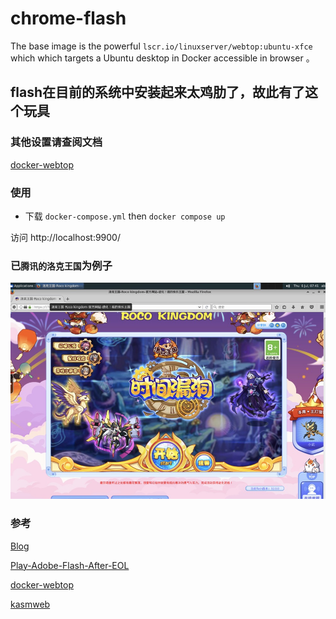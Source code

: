 # chrome-flash
The base image is the powerful `lscr.io/linuxserver/webtop:ubuntu-xfce` which which targets a Ubuntu desktop in Docker accessible in browser 。


## flash在目前的系统中安装起来太鸡肋了，故此有了这个玩具

### 其他设置请查阅文档
[docker-webtop](https://docs.linuxserver.io/images/docker-webtop)



### 使用
- 下载 `docker-compose.yml` then `docker compose up`

访问 http://localhost:9900/


### 已`腾讯的洛克王国`为例子
![洛克王国](./img/roco.jpg)



### 参考

[Blog](https://jchprj.medium.com/play-adobe-flash-after-eol-in-browser-5042abc6e4b7)

[Play-Adobe-Flash-After-EOL](https://github.com/jchprj/Play-Adobe-Flash-After-EOL)

[docker-webtop](https://github.com/linuxserver/docker-webtop)

[kasmweb](https://www.kasmweb.com/docs/latest/how_to/building_images.html)
